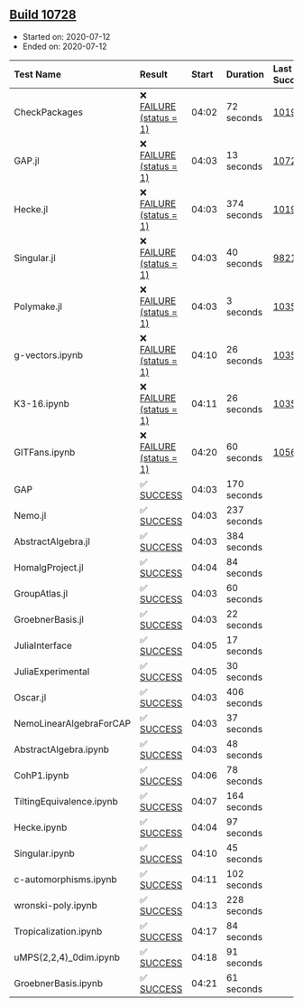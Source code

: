 ## [Build 10728](https://oscarci.mathematik.uni-kl.de/job/oscar/10728/)

* Started on: 2020-07-12
* Ended on: 2020-07-12

| Test Name    | Result | Start | Duration | Last Success | First Failure |
|:-------------|:-------|:------|:---------|:-------------|:--------------|
| CheckPackages | ❌ [FAILURE (status = 1)](https://oscarci.mathematik.uni-kl.de/job/oscar/10728/artifact/logs/build-10728/CheckPackages.log) | 04:02 | 72 seconds | [10197](https://oscarci.mathematik.uni-kl.de/job/oscar/10197/) | [10198](https://oscarci.mathematik.uni-kl.de/job/oscar/10198/) |
| GAP.jl | ❌ [FAILURE (status = 1)](https://oscarci.mathematik.uni-kl.de/job/oscar/10728/artifact/logs/build-10728/GAP.jl.log) | 04:03 | 13 seconds | [10727](https://oscarci.mathematik.uni-kl.de/job/oscar/10727/) | [10728](https://oscarci.mathematik.uni-kl.de/job/oscar/10728/) |
| Hecke.jl | ❌ [FAILURE (status = 1)](https://oscarci.mathematik.uni-kl.de/job/oscar/10728/artifact/logs/build-10728/Hecke.jl.log) | 04:03 | 374 seconds | [10197](https://oscarci.mathematik.uni-kl.de/job/oscar/10197/) | [10198](https://oscarci.mathematik.uni-kl.de/job/oscar/10198/) |
| Singular.jl | ❌ [FAILURE (status = 1)](https://oscarci.mathematik.uni-kl.de/job/oscar/10728/artifact/logs/build-10728/Singular.jl.log) | 04:03 | 40 seconds | [9821](https://oscarci.mathematik.uni-kl.de/job/oscar/9821/) | [9822](https://oscarci.mathematik.uni-kl.de/job/oscar/9822/) |
| Polymake.jl | ❌ [FAILURE (status = 1)](https://oscarci.mathematik.uni-kl.de/job/oscar/10728/artifact/logs/build-10728/Polymake.jl.log) | 04:03 | 3 seconds | [10356](https://oscarci.mathematik.uni-kl.de/job/oscar/10356/) | [10357](https://oscarci.mathematik.uni-kl.de/job/oscar/10357/) |
| g-vectors.ipynb | ❌ [FAILURE (status = 1)](https://oscarci.mathematik.uni-kl.de/job/oscar/10728/artifact/logs/build-10728/g-vectors.ipynb.log) | 04:10 | 26 seconds | [10356](https://oscarci.mathematik.uni-kl.de/job/oscar/10356/) | [10357](https://oscarci.mathematik.uni-kl.de/job/oscar/10357/) |
| K3-16.ipynb | ❌ [FAILURE (status = 1)](https://oscarci.mathematik.uni-kl.de/job/oscar/10728/artifact/logs/build-10728/K3-16.ipynb.log) | 04:11 | 26 seconds | [10356](https://oscarci.mathematik.uni-kl.de/job/oscar/10356/) | [10357](https://oscarci.mathematik.uni-kl.de/job/oscar/10357/) |
| GITFans.ipynb | ❌ [FAILURE (status = 1)](https://oscarci.mathematik.uni-kl.de/job/oscar/10728/artifact/logs/build-10728/GITFans.ipynb.log) | 04:20 | 60 seconds | [10566](https://oscarci.mathematik.uni-kl.de/job/oscar/10566/) | [10567](https://oscarci.mathematik.uni-kl.de/job/oscar/10567/) |
| GAP | ✅ [SUCCESS](https://oscarci.mathematik.uni-kl.de/job/oscar/10728/artifact/logs/build-10728/GAP.log) | 04:03 | 170 seconds |  |  |
| Nemo.jl | ✅ [SUCCESS](https://oscarci.mathematik.uni-kl.de/job/oscar/10728/artifact/logs/build-10728/Nemo.jl.log) | 04:03 | 237 seconds |  |  |
| AbstractAlgebra.jl | ✅ [SUCCESS](https://oscarci.mathematik.uni-kl.de/job/oscar/10728/artifact/logs/build-10728/AbstractAlgebra.jl.log) | 04:03 | 384 seconds |  |  |
| HomalgProject.jl | ✅ [SUCCESS](https://oscarci.mathematik.uni-kl.de/job/oscar/10728/artifact/logs/build-10728/HomalgProject.jl.log) | 04:04 | 84 seconds |  |  |
| GroupAtlas.jl | ✅ [SUCCESS](https://oscarci.mathematik.uni-kl.de/job/oscar/10728/artifact/logs/build-10728/GroupAtlas.jl.log) | 04:03 | 60 seconds |  |  |
| GroebnerBasis.jl | ✅ [SUCCESS](https://oscarci.mathematik.uni-kl.de/job/oscar/10728/artifact/logs/build-10728/GroebnerBasis.jl.log) | 04:03 | 22 seconds |  |  |
| JuliaInterface | ✅ [SUCCESS](https://oscarci.mathematik.uni-kl.de/job/oscar/10728/artifact/logs/build-10728/JuliaInterface.log) | 04:05 | 17 seconds |  |  |
| JuliaExperimental | ✅ [SUCCESS](https://oscarci.mathematik.uni-kl.de/job/oscar/10728/artifact/logs/build-10728/JuliaExperimental.log) | 04:05 | 30 seconds |  |  |
| Oscar.jl | ✅ [SUCCESS](https://oscarci.mathematik.uni-kl.de/job/oscar/10728/artifact/logs/build-10728/Oscar.jl.log) | 04:03 | 406 seconds |  |  |
| NemoLinearAlgebraForCAP | ✅ [SUCCESS](https://oscarci.mathematik.uni-kl.de/job/oscar/10728/artifact/logs/build-10728/NemoLinearAlgebraForCAP.log) | 04:03 | 37 seconds |  |  |
| AbstractAlgebra.ipynb | ✅ [SUCCESS](https://oscarci.mathematik.uni-kl.de/job/oscar/10728/artifact/logs/build-10728/AbstractAlgebra.ipynb.log) | 04:03 | 48 seconds |  |  |
| CohP1.ipynb | ✅ [SUCCESS](https://oscarci.mathematik.uni-kl.de/job/oscar/10728/artifact/logs/build-10728/CohP1.ipynb.log) | 04:06 | 78 seconds |  |  |
| TiltingEquivalence.ipynb | ✅ [SUCCESS](https://oscarci.mathematik.uni-kl.de/job/oscar/10728/artifact/logs/build-10728/TiltingEquivalence.ipynb.log) | 04:07 | 164 seconds |  |  |
| Hecke.ipynb | ✅ [SUCCESS](https://oscarci.mathematik.uni-kl.de/job/oscar/10728/artifact/logs/build-10728/Hecke.ipynb.log) | 04:04 | 97 seconds |  |  |
| Singular.ipynb | ✅ [SUCCESS](https://oscarci.mathematik.uni-kl.de/job/oscar/10728/artifact/logs/build-10728/Singular.ipynb.log) | 04:10 | 45 seconds |  |  |
| c-automorphisms.ipynb | ✅ [SUCCESS](https://oscarci.mathematik.uni-kl.de/job/oscar/10728/artifact/logs/build-10728/c-automorphisms.ipynb.log) | 04:11 | 102 seconds |  |  |
| wronski-poly.ipynb | ✅ [SUCCESS](https://oscarci.mathematik.uni-kl.de/job/oscar/10728/artifact/logs/build-10728/wronski-poly.ipynb.log) | 04:13 | 228 seconds |  |  |
| Tropicalization.ipynb | ✅ [SUCCESS](https://oscarci.mathematik.uni-kl.de/job/oscar/10728/artifact/logs/build-10728/Tropicalization.ipynb.log) | 04:17 | 84 seconds |  |  |
| uMPS(2,2,4)_0dim.ipynb | ✅ [SUCCESS](https://oscarci.mathematik.uni-kl.de/job/oscar/10728/artifact/logs/build-10728/uMPS-2-2-4-_0dim.ipynb.log) | 04:18 | 91 seconds |  |  |
| GroebnerBasis.ipynb | ✅ [SUCCESS](https://oscarci.mathematik.uni-kl.de/job/oscar/10728/artifact/logs/build-10728/GroebnerBasis.ipynb.log) | 04:21 | 61 seconds |  |  |
